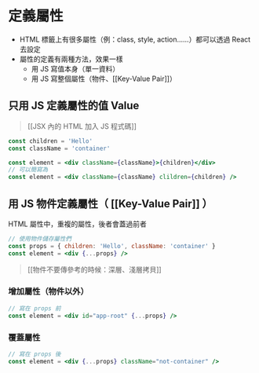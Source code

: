 # 定義屬性
- HTML 標籤上有很多屬性（例：class, style, action......）都可以透過 React 去設定
- 屬性的定義有兩種方法，效果一樣
	- 用 JS 寫值本身（單一資料）
	- 用 JS 寫整個屬性（物件、[[Key-Value Pair]]）

## 只用 JS 定義屬性的值 Value

>[[JSX 內的 HTML 加入 JS 程式碼]]
```jsx
const children = 'Hello'
const className = 'container'

const element = <div className={className}>{children}</div>
// 可以簡寫為
const element = <div className={className} clildren={children} />
```

## 用 JS 物件定義屬性（ [[Key-Value Pair]] ）
HTML 屬性中，重複的屬性，後者會蓋過前者
```jsx
// 使用物件儲存屬性們
const props = { children: 'Hello', className: 'container' }
const element = <div {...props} />
```
>[[物件不要傳參考的時候：深層、淺層拷貝]]

### 增加屬性（物件以外）
```jsx
// 寫在 props 前
const element = <div id="app-root" {...props} />
```
### 覆蓋屬性
```jsx
// 寫在 props 後
const element = <div {...props} className="not-container" />
```